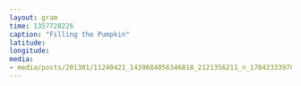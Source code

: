 ```yaml
---
layout: gram
time: 1357728226
caption: "Filling the Pumpkin"
latitude: 
longitude: 
media:
- media/posts/201301/11240421_1439684056346818_2121356211_n_17842333978000351.jpg
---
```

